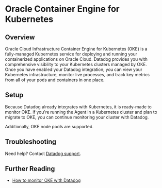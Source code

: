 # Oracle Container Engine for Kubernetes

## Overview

Oracle Cloud Infrastructure Container Engine for Kubernetes (OKE) is a fully-managed Kubernetes service for deploying and running your containerized applications on Oracle Cloud. Datadog provides you with comprehensive visibility to your Kubernetes clusters managed by OKE. Once you have enabled your Datadog integration, you can view your Kubernetes infrastructure, monitor live processes, and track key metrics from all of your pods and containers in one place.

## Setup

Because Datadog already integrates with Kubernetes, it is ready-made to monitor OKE. If you're running the Agent in a Kubernetes cluster and plan to migrate to OKE, you can continue monitoring your cluster with Datadog.

Additionally, OKE node pools are supported.


## Troubleshooting

Need help? Contact [Datadog support][1].

## Further Reading

- [How to monitor OKE with Datadog][2]

[1]: https://docs.datadoghq.com/help/
[2]: https://www.datadoghq.com/blog/monitor-oracle-kubernetes-engine/
